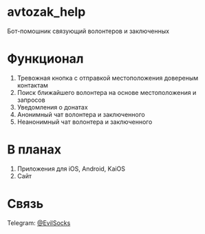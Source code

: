 # avtozak_help

Бот-помошник связующий волонтеров и заключенных

# Функционал
1. Тревожная кнопка с отправкой местоположения довереным контактам
2. Поиск ближайшего волонтера на основе местоположения и запросов
3. Уведомления о донатах
4. Анонимный чат волонтера и заключенного
5. Неанонимный чат волонтера и заключенного

# В планах
1. Приложения для iOS, Android, KaiOS
2. Сайт

# Связь
Telegram: [@EvilSocks](https://t.me/EvilSocks)
